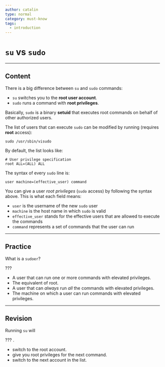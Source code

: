 ```yaml
---
author: catalin
type: normal
category: must-know
tags:
  - introduction
---
```


# `su` vs `sudo`


---

## Content

There is a big difference between `su` and `sudo` commands:

- `su` switches you to the **root user account**.
- `sudo` runs a command with **root privileges**.

Basically, `sudo` is a binary **setuid** that executes root commands on behalf of other authorized users.

The list of users that can execute `sudo` can be modified by running (requires **root** access):

```plain-text
sudo /usr/sbin/visudo
```

By default, the list looks like:

```plain-text
# User privilege specification
root ALL=(ALL) ALL
```

The syntax of every `sudo` line is:

```plain-text
user machine=(effective_user) command

```

You can give a user *root privileges* (`sudo` access)  by following the syntax above. This is what each field means:

- `user` is the username of the new `sudo` user
- `machine` is the host name in which `sudo` is valid
- `effective_user` stands for the effective users that are allowed to execute the commands
- `command` represents a set of commands that the user can run


---

## Practice

What is a `sudoer`?

???

- A user that can run one or more commands with elevated privileges.
- The equivalent of root.
- A user that can *always* run *all* the commands with elevated privileges.
- The machine on which a user can run commands with elevated privileges.


---

## Revision

Running `su` will 

??? .

- switch to the root account.
- give you root privileges for the next command.
- switch to the next account in the list.
 

